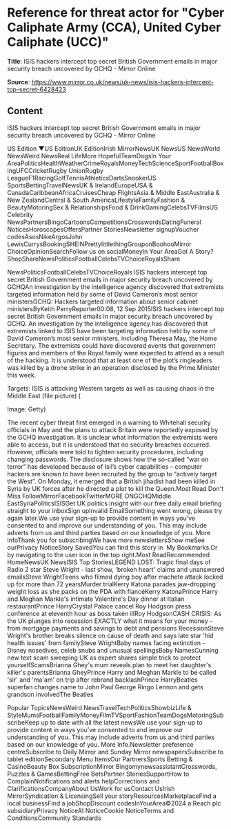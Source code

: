 # Reference for threat actor for "Cyber Caliphate Army (CCA), United Cyber Caliphate (UCC)"

**Title**: ISIS hackers intercept top secret British Government emails in major security breach uncovered by GCHQ - Mirror Online

**Source**: https://www.mirror.co.uk/news/uk-news/isis-hackers-intercept-top-secret-6428423

## Content












ISIS hackers intercept top secret British Government emails in major security breach uncovered by GCHQ - Mirror Online


















































 US Edition ▼US EditionUK EditionIrish MirrorNewsUK NewsUS NewsWorld NewsWeird NewsReal LifeMore HopefulTeamDogsIn Your AreaPoliticsHealthWeatherCrimeRoyalsMoneyTechScienceSportFootballBoxingUFCCricketRugby UnionRugby LeagueF1RacingGolfTennisAthleticsDartsSnookerUS SportsBettingTravelNewsUK & IrelandEuropeUSA & CanadaCaribbeanAfricaCruisesCheap FlightsAsia & Middle EastAustralia & New ZealandCentral & South AmericaLifestyleFamilyFashion & BeautyMotoringSex & RelationshipsFood & DrinkGamingCelebsTVFilmsUS Celebrity NewsPartnersBingoCartoonsCompetitionsCrosswordsDatingFuneral NoticesHoroscopesOffersPartner StoriesNewsletter signupVoucher codesAsosNikeArgosJohn LewisCurrysBookingSHEINPrettylittlethingGrouponBoohooMirror ChoiceOpinionSearchFollow us on socialMoneyIn Your AreaGot A Story?ShopShareNewsPoliticsFootballCelebsTVChoiceRoyalsShare

NewsPoliticsFootballCelebsTVChoiceRoyals
ISIS hackers intercept top secret British Government emails in major security breach uncovered by GCHQAn investigation by the intelligence agency discovered that extremists targeted information held by some of David Cameron’s most senior ministersGCHQ: Hackers targeted information about senior cabinet ministersByKeith PerryReporter00:08, 12 Sep 2015ISIS hackers intercept top secret British Government emails in major security breach uncovered by GCHQ. An investigation by the intelligence agency has discovered that extremists linked to ISIS have been targeting information held by some of David Cameron’s most senior ministers, including Theresa May, the Home Secretary. The extremists could have discovered events that government figures and members of the Royal family were expected to attend as a result of the hacking. It is understood that at least one of the plot’s ringleaders was killed by a drone strike in an operation disclosed by the Prime Minister this week. 












Targets: ISIS is attacking Western targets as well as causing chaos in the Middle East (file picture)
 (

Image:
Getty)

 The recent cyber threat first emerged in a warning to Whitehall security officials in May and the plans to attack Britain were reportedly exposed by the GCHQ investigation. It is unclear what information the extremists were able to access, but it is understood that no security breaches occurred. However, officials were told to tighten security procedures, including changing passwords. The disclosure shows how the so-called “war on terror” has developed because of Isil’s cyber capabilities – computer hackers are known to have been recruited by the group to “actively target the West”. On Monday, it emerged that a British jihadist had been killed in Syria by UK forces after he directed a plot to kill the Queen.Most Read     Don't Miss  FollowMirrorFacebookTwitterMORE ONGCHQMiddle EastSyriaPoliticsISISGet UK politics insight with our free daily email briefing straight to your inboxSign upInvalid EmailSomething went wrong, please try again later.We use your sign-up to provide content in ways you’ve consented to and improve our understanding of you. This may include adverts from us and third parties based on our knowledge of you. More infoThank you for subscribingWe have more newslettersShow meSee ourPrivacy NoticeStory SavedYou can find this story in  My Bookmarks.Or by navigating to the user icon in the top right.Most ReadRecommended
HomeNewsUK NewsISIS
Top StoriesLEGEND LOST: Tragic final days of Radio 2 star Steve Wright - last show, 'broken heart' claims and unanswered emailsSteve WrightTeens who filmed dying boy after machete attack locked up for more than 72 yearsMurder trialKerry Katona parades jaw-dropping weight loss as she packs on the PDA with fiancéKerry KatonaPrince Harry and Meghan Markle's intimate Valentine's Day dinner at Italian restaurantPrince HarryCrystal Palace cancel Roy Hodgson press conference at eleventh hour as boss taken illRoy HodgsonCASH CRISIS: As the UK plunges into recession EXACTLY what it means for your money - from mortgage payments and savings to debt and pensions RecessionSteve Wright's brother breaks silence on cause of death and says late star 'hid health issues' from familySteve WrightBaby names facing extinction - Disney nosedives, celeb snubs and unusual spellingsBaby NamesCunning new text scam sweeping UK as expert shares simple trick to protect yourselfScamsBrianna Ghey's mum reveals plan to meet her daughter's killer's parentsBrianna GheyPrince Harry and Meghan Markle to be called 'sir' and 'ma'am' on trip after rebrand backlashPrince HarryBeatles superfan changes name to John Paul George Ringo Lennon and gets grandson involvedThe Beatles




Popular TopicsNewsWeird NewsTravelTechPoliticsShowbizLife & StyleMumsFootballFamilyMoneyFilmTVSportFashionTeamDogsMotoringSubscribeKeep up to date with all the latest newsWe use your sign-up to provide content in ways you’ve consented to and improve our understanding of you. This may include adverts from us and third parties based on our knowledge of you. More Info.Newsletter preference centreSubscribe to Daily Mirror and Sunday Mirror newspapersSubscribe to tablet editionSecondary Menu ItemsOur PartnersSports Betting & CasinoBeauty Box SubscriptionMirror BingomynewsassistantCrosswords, Puzzles & GamesBettingFree BetsPartner StoriesSupportHow to ComplainNotifications and alerts helpCorrections and ClarificationsCompanyAbout UsWork for usContact UsIrish MirrorSyndication & LicensingSell your storyResourcesMarketplaceFind a local businessFind a jobShopDiscount codesInYourArea©2024 a Reach plc subsidiaryPrivacy NoticeAI NoticeCookie NoticeTerms and ConditionsCommunity Standards





















